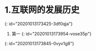 # 1.互联网的发展历史  
{: id="20201013173425-3df0qja"}

1) 第一
{: id="20201013173954-vose35p"}

{: id="20201013173845-0vyv1g8"}
